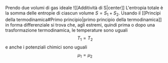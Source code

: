 Prendo due volumi di gas ideale
![[Additività di S|center]]
L'entropia totale è la somma delle entropie di ciascun volume $S=S_{1}+S_{2}$. Usando il [[Principi della termodinamica#Primo principio|primo principio della termodinamica]] in forma differenziale si trova che, agli estremi, quindi prima o dopo una trasformazione termodinamica, le temperature sono uguali
$$T_{1}=T_{2}$$
e anche i potenziali chimici sono uguali
$$\mu_{1}=\mu_{2}$$
